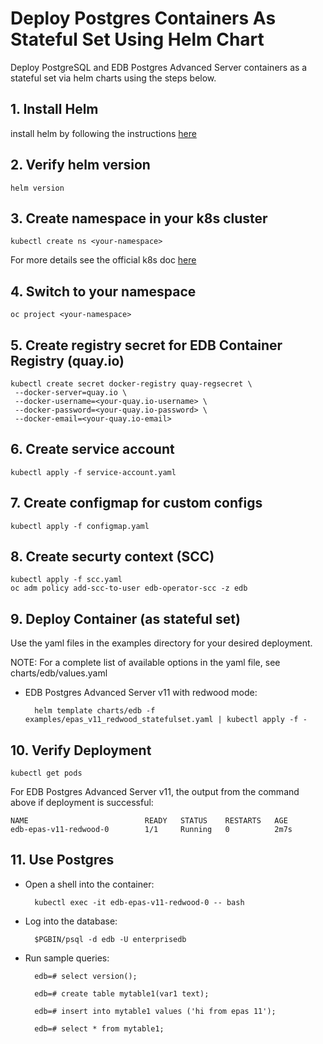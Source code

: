 # Deploy Postgres Containers As Stateful Set Using Helm Chart
Deploy PostgreSQL and EDB Postgres Advanced Server containers as a stateful set via helm charts using the steps below. 

## 1. Install Helm
install helm by following the instructions [here](https://helm.sh/docs/intro/install/)


## 2. Verify helm version

    helm version

## 3. Create namespace in your k8s cluster
    kubectl create ns <your-namespace>
For more details see the official k8s doc [here](https://kubernetes.io/docs/tasks/administer-cluster/namespaces/#creating-a-new-namespace)

## 4. Switch to your namespace

    oc project <your-namespace>
 

## 5. Create registry secret for EDB Container Registry (quay.io)
    kubectl create secret docker-registry quay-regsecret \
     --docker-server=quay.io \
 	 --docker-username=<your-quay.io-username> \
 	 --docker-password=<your-quay.io-password> \
 	 --docker-email=<your-quay.io-email>

## 6. Create service account
    kubectl apply -f service-account.yaml

## 7. Create configmap for custom configs
    kubectl apply -f configmap.yaml

## 8. Create securty context (SCC) 
    kubectl apply -f scc.yaml
    oc adm policy add-scc-to-user edb-operator-scc -z edb

## 9. Deploy Container (as stateful set)
Use the yaml files in the examples directory for your desired deployment.

NOTE: For a complete list of available options in the yaml file, see charts/edb/values.yaml

- EDB Postgres Advanced Server v11 with redwood mode:

        helm template charts/edb -f examples/epas_v11_redwood_statefulset.yaml | kubectl apply -f -
 

## 10. Verify Deployment
    kubectl get pods

For EDB Postgres Advanced Server v11, the output from the command above if deployment is successful:

    NAME                          READY   STATUS    RESTARTS   AGE
    edb-epas-v11-redwood-0        1/1     Running   0          2m7s


## 11. Use Postgres

- Open a shell into the container:

        kubectl exec -it edb-epas-v11-redwood-0 -- bash

- Log into the database:

        $PGBIN/psql -d edb -U enterprisedb

- Run sample queries:

        edb=# select version();

        edb=# create table mytable1(var1 text);

        edb=# insert into mytable1 values ('hi from epas 11');

        edb=# select * from mytable1;
